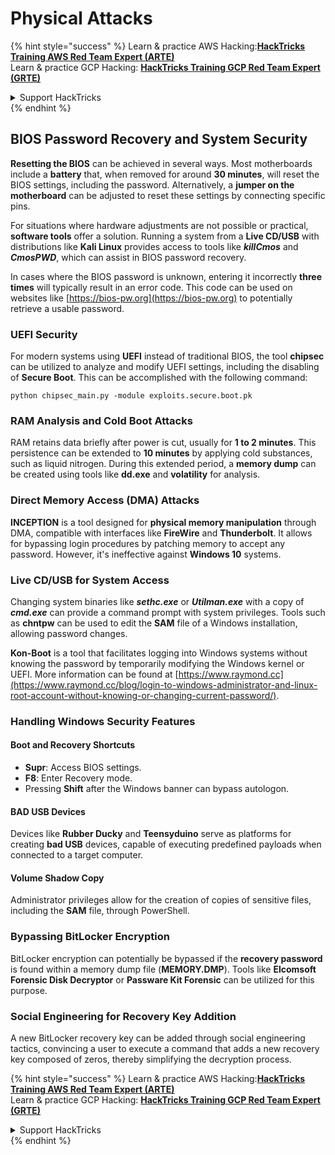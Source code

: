 # Physical Attacks

{% hint style="success" %}
Learn & practice AWS Hacking:<img src="/.gitbook/assets/arte.png" alt="" data-size="line">[**HackTricks Training AWS Red Team Expert (ARTE)**](https://training.hacktricks.xyz/courses/arte)<img src="/.gitbook/assets/arte.png" alt="" data-size="line">\
Learn & practice GCP Hacking: <img src="/.gitbook/assets/grte.png" alt="" data-size="line">[**HackTricks Training GCP Red Team Expert (GRTE)**<img src="/.gitbook/assets/grte.png" alt="" data-size="line">](https://training.hacktricks.xyz/courses/grte)

<details>

<summary>Support HackTricks</summary>

* Check the [**subscription plans**](https://github.com/sponsors/carlospolop)!
* **Join the** 💬 [**Discord group**](https://discord.gg/hRep4RUj7f) or the [**telegram group**](https://t.me/peass) or **follow** us on **Twitter** 🐦 [**@hacktricks\_live**](https://twitter.com/hacktricks\_live)**.**
* **Share hacking tricks by submitting PRs to the** [**HackTricks**](https://github.com/carlospolop/hacktricks) and [**HackTricks Cloud**](https://github.com/carlospolop/hacktricks-cloud) github repos.

</details>
{% endhint %}

## BIOS Password Recovery and System Security

**Resetting the BIOS** can be achieved in several ways. Most motherboards include a **battery** that, when removed for around **30 minutes**, will reset the BIOS settings, including the password. Alternatively, a **jumper on the motherboard** can be adjusted to reset these settings by connecting specific pins.

For situations where hardware adjustments are not possible or practical, **software tools** offer a solution. Running a system from a **Live CD/USB** with distributions like **Kali Linux** provides access to tools like **_killCmos_** and **_CmosPWD_**, which can assist in BIOS password recovery.

In cases where the BIOS password is unknown, entering it incorrectly **three times** will typically result in an error code. This code can be used on websites like [https://bios-pw.org](https://bios-pw.org) to potentially retrieve a usable password.

### UEFI Security

For modern systems using **UEFI** instead of traditional BIOS, the tool **chipsec** can be utilized to analyze and modify UEFI settings, including the disabling of **Secure Boot**. This can be accomplished with the following command:

`python chipsec_main.py -module exploits.secure.boot.pk`

### RAM Analysis and Cold Boot Attacks

RAM retains data briefly after power is cut, usually for **1 to 2 minutes**. This persistence can be extended to **10 minutes** by applying cold substances, such as liquid nitrogen. During this extended period, a **memory dump** can be created using tools like **dd.exe** and **volatility** for analysis.

### Direct Memory Access (DMA) Attacks

**INCEPTION** is a tool designed for **physical memory manipulation** through DMA, compatible with interfaces like **FireWire** and **Thunderbolt**. It allows for bypassing login procedures by patching memory to accept any password. However, it's ineffective against **Windows 10** systems.

### Live CD/USB for System Access

Changing system binaries like **_sethc.exe_** or **_Utilman.exe_** with a copy of **_cmd.exe_** can provide a command prompt with system privileges. Tools such as **chntpw** can be used to edit the **SAM** file of a Windows installation, allowing password changes.

**Kon-Boot** is a tool that facilitates logging into Windows systems without knowing the password by temporarily modifying the Windows kernel or UEFI. More information can be found at [https://www.raymond.cc](https://www.raymond.cc/blog/login-to-windows-administrator-and-linux-root-account-without-knowing-or-changing-current-password/).

### Handling Windows Security Features

#### Boot and Recovery Shortcuts

- **Supr**: Access BIOS settings.
- **F8**: Enter Recovery mode.
- Pressing **Shift** after the Windows banner can bypass autologon.

#### BAD USB Devices

Devices like **Rubber Ducky** and **Teensyduino** serve as platforms for creating **bad USB** devices, capable of executing predefined payloads when connected to a target computer.

#### Volume Shadow Copy

Administrator privileges allow for the creation of copies of sensitive files, including the **SAM** file, through PowerShell.

### Bypassing BitLocker Encryption

BitLocker encryption can potentially be bypassed if the **recovery password** is found within a memory dump file (**MEMORY.DMP**). Tools like **Elcomsoft Forensic Disk Decryptor** or **Passware Kit Forensic** can be utilized for this purpose.

### Social Engineering for Recovery Key Addition

A new BitLocker recovery key can be added through social engineering tactics, convincing a user to execute a command that adds a new recovery key composed of zeros, thereby simplifying the decryption process.

{% hint style="success" %}
Learn & practice AWS Hacking:<img src="/.gitbook/assets/arte.png" alt="" data-size="line">[**HackTricks Training AWS Red Team Expert (ARTE)**](https://training.hacktricks.xyz/courses/arte)<img src="/.gitbook/assets/arte.png" alt="" data-size="line">\
Learn & practice GCP Hacking: <img src="/.gitbook/assets/grte.png" alt="" data-size="line">[**HackTricks Training GCP Red Team Expert (GRTE)**<img src="/.gitbook/assets/grte.png" alt="" data-size="line">](https://training.hacktricks.xyz/courses/grte)

<details>

<summary>Support HackTricks</summary>

* Check the [**subscription plans**](https://github.com/sponsors/carlospolop)!
* **Join the** 💬 [**Discord group**](https://discord.gg/hRep4RUj7f) or the [**telegram group**](https://t.me/peass) or **follow** us on **Twitter** 🐦 [**@hacktricks\_live**](https://twitter.com/hacktricks\_live)**.**
* **Share hacking tricks by submitting PRs to the** [**HackTricks**](https://github.com/carlospolop/hacktricks) and [**HackTricks Cloud**](https://github.com/carlospolop/hacktricks-cloud) github repos.

</details>
{% endhint %}
